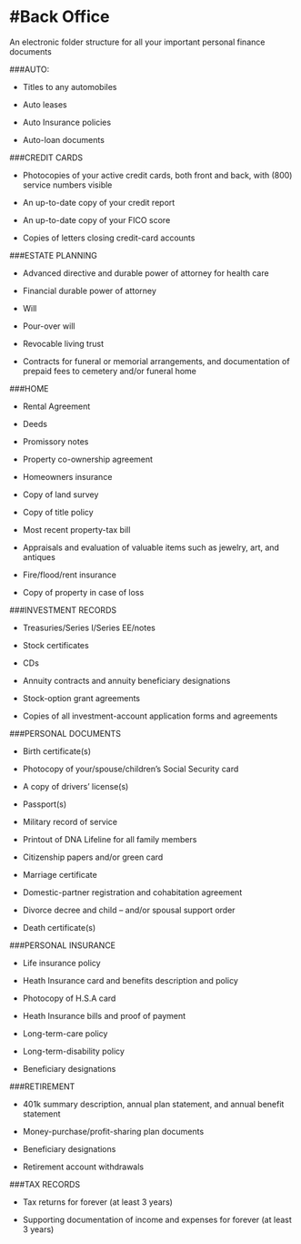 #Back Office 
===========

An electronic folder structure for all your important personal finance documents

###AUTO: 

-	Titles to any automobiles

-	Auto leases

-	Auto Insurance policies

-	Auto-loan documents

###CREDIT CARDS 

-	Photocopies of your active credit cards, both front and back, with (800) service numbers visible

-	An up-to-date copy of your credit report

-	An up-to-date copy of your FICO score

-	Copies of letters closing credit-card accounts

###ESTATE PLANNING

-	Advanced directive and durable power of attorney for health care

-	Financial durable power of attorney

-	Will

-	Pour-over will

-	Revocable living trust

-	Contracts for funeral or memorial arrangements, and documentation of prepaid fees to cemetery and/or funeral home

###HOME 

- Rental Agreement

-	Deeds

-	Promissory notes

-	Property co-ownership agreement

-	Homeowners insurance

-	Copy of land survey

-	Copy of title policy

-	Most recent property-tax bill

-	Appraisals and evaluation of valuable items such as jewelry, art, and antiques

-	Fire/flood/rent insurance

-	Copy of property in case of loss

###INVESTMENT RECORDS

-	Treasuries/Series I/Series EE/notes

-	Stock certificates

-	CDs

-	Annuity contracts and annuity beneficiary designations

-	Stock-option grant agreements

-	Copies of all investment-account application forms and agreements

###PERSONAL DOCUMENTS

-	Birth certificate(s)

- Photocopy of your/spouse/children’s Social Security card

- A copy of drivers’ license(s)

-	Passport(s)

-	Military record of service

-	Printout of DNA Lifeline for all family members

-	Citizenship papers and/or green card

-	Marriage certificate 

-	Domestic-partner registration and cohabitation agreement

-	Divorce decree and child – and/or spousal support order

-	Death certificate(s)

###PERSONAL INSURANCE

-	Life insurance policy

-	Heath Insurance card and benefits description and policy

-	Photocopy of H.S.A card 

-	Heath Insurance bills and proof of payment

-	Long-term-care policy

-	Long-term-disability policy

-	Beneficiary designations

###RETIREMENT

-   401k summary description, annual plan statement, and annual benefit statement

-   Money-purchase/profit-sharing plan documents

-   Beneficiary designations

-   Retirement account withdrawals

###TAX RECORDS

-	Tax returns for forever (at least 3 years)

-	Supporting documentation of income and expenses for forever (at least 3 years)












